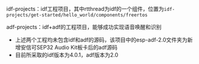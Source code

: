 
idf-projects：idf工程项目，其中rtthread为idf的一个组件，位置为`idf-projects/get-started/hello_world/components/freertos`

adf-projects：idf+adf的工程项目，能够成功实现语音唤醒和识别


* 上述两个工程均未包含idf和adf的源码，该项目中的esp-adf-2.0文件夹为新增安信可SEP32 Audio Kit板卡后的adf源码
* 目前所采取的idf版本为4.0.1，adf版本为2.0
